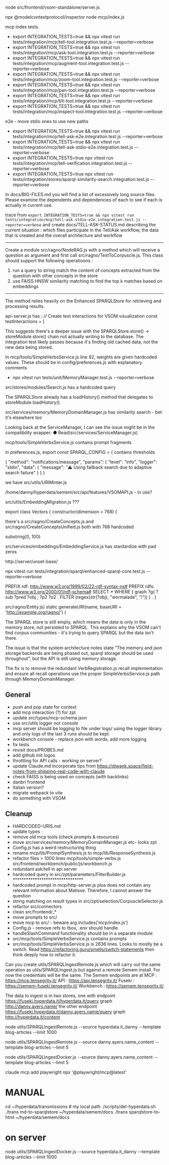 node src/frontend/vsom-standalone/server.js

npx @modelcontextprotocol/inspector node mcp/index.js

mcp index tests
* export INTEGRATION_TESTS=true && npx vitest run tests/integration/mcp/tell-tool.integration.test.js --reporter=verbose
* export INTEGRATION_TESTS=true && npx vitest run tests/integration/mcp/ask-tool.integration.test.js --reporter=verbose
* export INTEGRATION_TESTS=true && npx vitest run tests/integration/mcp/augment-tool.integration.test.js --reporter=verbose
* export INTEGRATION_TESTS=true && npx vitest run tests/integration/mcp/zoom-tool.integration.test.js --reporter=verbose
* export INTEGRATION_TESTS=true && npx vitest run tests/integration/mcp/pan-tool.integration.test.js --reporter=verbose
* export INTEGRATION_TESTS=true && npx vitest run tests/integration/mcp/tilt-tool.integration.test.js --reporter=verbose
* export INTEGRATION_TESTS=true && npx vitest run tests/integration/mcp/inspect-tool.integration.test.js --reporter=verbose

e2e - move stdio ones to use new paths
* export INTEGRATION_TESTS=true && npx vitest run tests/integration/mcp/tell-ask-e2e.integration.test.js --reporter=verbose 
* export INTEGRATION_TESTS=true && npx vitest run tests/integration/mcp/tell-ask-stdio-e2e.integration.test.js --reporter=verbose
* export INTEGRATION_TESTS=true npx vitest run tests/integration/mcp/tell-verification.integration.test.js --reporter=verbose
* export INTEGRATION_TESTS=true npx vitest run tests/integration/stores/sparql-similarity-search.integration.test.js --reporter=verbose

In docs/BIG-FILES.md you will find a list of excessively long source files. Please examine the dependents and dependencies of each to see if each is actually in current use.

trace from `export INTEGRATION_TESTS=true && npx vitest run tests/integration/mcp/tell-ask-stdio-e2e.integration.test.js --reporter=verbose` and create docs/TELL-ASK-STATUS.md describing the current situation : which files participate in the Tell/Ask workflow, the data that is created and the overall architecture and workflow  

---
Create a module src/ragno/NodeRAG.js with a method which will receive a question as argument and first call src/ragno/TextToCorpuscle.js. This class should support the following operatioons :
1. run a query to string match the content of concepts extracted from the question with other concepts in the store
2. use FAISS HNSW similarity matching to find the top k matches based on embeddings 
---

The method relies heavily on the Enhanced SPARQLStore for retrieving and processing results.


api-server.js has :
            // Create test interactions for VSOM visualization
            const testInteractions = [

This suggests there's a deeper issue with the SPARQLStore.store() → storeModule.store() chain not actually writing to the database. The integration test likely passes because
  it's finding old cached data, not the new data being stored.

In mcp/tools/SimpleVerbsService.js line 82, weights are given hardcoded values. These should be in config/preferences.js with explanatory comments



* npx vitest run tests/unit/MemoryManager.test.js --reporter=verbose



src/stores/modules/Search.js has a hardcoded query


 The SPARQLStore already has a loadHistory() method that delegates to
  storeModule.loadHistory().

src/services/memory/MemoryDomainManager.js has similarity search - bet it's elsewhere too

   Looking back at the ServiceManager, I can see the issue might be in the
  compatibility wrapper:
● Read(src/services/ServiceManager.js)


mcp/tools/SimpleVerbsService.js contains prompt fragments

in preferences.js, export const SPARQL_CONFIG = { contains thresholds

{
  "method": "notifications/message",
  "params": {
    "level": "info",
    "logger": "stdio",
    "data": {
      "message": "⚠️ Using fallback search due to adaptive search failure"
    }
  }
}

we have src/utils/URIMinter.js


/home/danny/hyperdata/semem/src/api/features/VSOMAPI.js - in use?

src/utils/EmbeddingMigration.js ???

export class Vectors {
    constructor(dimension = 768) {

there's a src/ragno/CreateConcepts.js and src/ragno/CreateConceptsUnified.js both with 768 hardcoded

substring(0, 100)

src/services/embeddings/EmbeddingService.js has stardardize with pad zeros


http://server/unset-base/

npx vitest run tests/integration/sparql/enhanced-sparql-core.test.js --reporter=verbose



PREFIX rdf: <http://www.w3.org/1999/02/22-rdf-syntax-ns#>
PREFIX rdfs: <http://www.w3.org/2000/01/rdf-schema#>
SELECT * WHERE {
  graph ?g{
    ?sub ?pred ?obj ;
    ?p2 ?o2 .
  FILTER (regex(str(?obj), "wormalade", "i"))
  } .
} 

src/ragno/Entity.js)
 static generateURI(name, baseURI = 'http://example.org/ragno/') {

The SPARQL store is still empty, which means the data is only in the memory store, not persisted to SPARQL. This explains why the VSOM can't find corpus communities - it's
  trying to query SPARQL but the data isn't there.

  The issue is that the system architecture notes state "The memory and json storage backends are being phased out, sparql storage should be used throughout", but the API is still
   using memory storage.



 The fix is to remove the redundant VerbRegistration.js recall implementation and ensure all recall
  operations use the proper SimpleVerbsService.js path through MemoryDomainManager.

## General

* push and pop state for context
* add mcp interaction (?) for zpt
* update  src/types/mcp-schema.json
* use src/utils logger not console
* mcp server should be logging to file under logs/ using the logger library and only logs of the last 3 runs should be kept
* workbench console - replace json with words, add more logging
* fix tests
* revisit docs/PROBES.md
* add github mit logos
* throttling for API calls - working on server?
* update Claude.md incorporate tips from https://diwank.space/field-notes-from-shipping-real-code-with-claude
* check FAISS is being used on concepts (with backlinks)
* danbri frontend
* Italian version?
* migrate webpack to vite
* do something with VSOM

## Cleanup

* HARDCODED-URIS.md
* update types
* remove old mcp tools (check prompts & resources)
* move src/services/memory/MemoryDomainManager.js etc- looks zpt
* Config.js has a weird restructuring thing
* rename mcp/lib/PromptSynthesis.js to mcp/lib/ResponseSynthesis.js
* refactor files > 1000 lines mcp/tools/simple-verbs.js src/frontend/workbench/public/js/workbench.js
* redundant ask/tell in api server
* hardcoded query in src/zpt/parameters/FilterBuilder.js ******************************** 
* hardcoded prompt in mcp/http-server.js plus does not contain any relevant information about Matisse. Therefore, I cannot answer the question
* string matching on result types in src/zpt/selection/CorpuscleSelector.js
* refactor src/connectors
* clean src/frontend/_*
* move prompts to src/
* move mcp to src/ - beware arg.includes('mcp/index.js')
* Config.js - remove refs to tbox, .env should handle
* handleSlashCommand functionality should be in a separate module
* src/mcp/tools/SimpleVerbsService.js contains prompts
* src/mcp/tools/SimpleVerbsService.js is 2636 lines. Looks to mostly be a switch. Read https://refactoring.guru/smells/switch-statements then think deeply how to refactor it.

Can you create utils/SPARQLIngestRemote.js which will carry out the same operation as utils/SPARQLIngest.js but against a remote Semem install. For now the credentials will be the same. The Semem endpoints are at MCP : https://mcp.tensegrity.it/ API : https://api.tensegrity.it/ Fuseki : https://semem-fuseki.tensegrity.it/ Workbench : https://semem.tensegrity.it/

The data to ingest is in two stores, one with endpoint https://fuseki.hyperdata.it/hyperdata.it/query graph http://danny.ayers.name/ the other endpoint https://fuseki.hyperdata.it/danny.ayers.name/query graph http://hyperdata.it/content

node utils/SPARQLIngestRemote.js --source hyperdata.it_danny --template blog-articles --limit 1000

node utils/SPARQLIngestRemote.js --source danny.ayers.name_content --template blog-articles --limit 5

node utils/SPARQLIngestDocker.js --source danny.ayers.name_content --template blog-articles --limit 5

claude mcp add playwright npx '@playwright/mcp@latest'
 
# MANUAL
cd ~/hyperdata/transmissions # my local path
./scripts/del-hyperdata.sh
./trans md-to-sparqlstore ~/hyperdata/semem/docs
./trans sparqlstore-to-html  ~/hyperdata/semem/docs
# on server
node utils/SPARQLIngestDocker.js --source hyperdata.it_danny --template blog-articles --limit 1000

